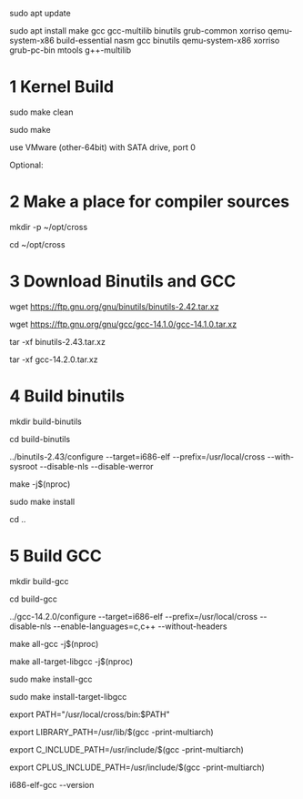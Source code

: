 sudo apt update

sudo apt install make gcc gcc-multilib binutils grub-common xorriso qemu-system-x86 build-essential nasm gcc binutils qemu-system-x86 xorriso grub-pc-bin mtools g++-multilib

# 1 Kernel Build

sudo make clean

sudo make

use VMware (other-64bit) with SATA drive, port 0


Optional:

# 2 Make a place for compiler sources
mkdir -p ~/opt/cross

cd ~/opt/cross

# 3 Download Binutils and GCC
wget https://ftp.gnu.org/gnu/binutils/binutils-2.42.tar.xz

wget https://ftp.gnu.org/gnu/gcc/gcc-14.1.0/gcc-14.1.0.tar.xz

tar -xf binutils-2.43.tar.xz

tar -xf gcc-14.2.0.tar.xz

# 4 Build binutils

mkdir build-binutils

cd build-binutils

../binutils-2.43/configure --target=i686-elf --prefix=/usr/local/cross --with-sysroot --disable-nls --disable-werror

make -j$(nproc)

sudo make install

cd ..

# 5 Build GCC

mkdir build-gcc

cd build-gcc

../gcc-14.2.0/configure --target=i686-elf --prefix=/usr/local/cross --disable-nls --enable-languages=c,c++ --without-headers

make all-gcc -j$(nproc)

make all-target-libgcc -j$(nproc)

sudo make install-gcc

sudo make install-target-libgcc


export PATH="/usr/local/cross/bin:$PATH"

export LIBRARY_PATH=/usr/lib/$(gcc -print-multiarch)

export C_INCLUDE_PATH=/usr/include/$(gcc -print-multiarch)

export CPLUS_INCLUDE_PATH=/usr/include/$(gcc -print-multiarch)


i686-elf-gcc --version

